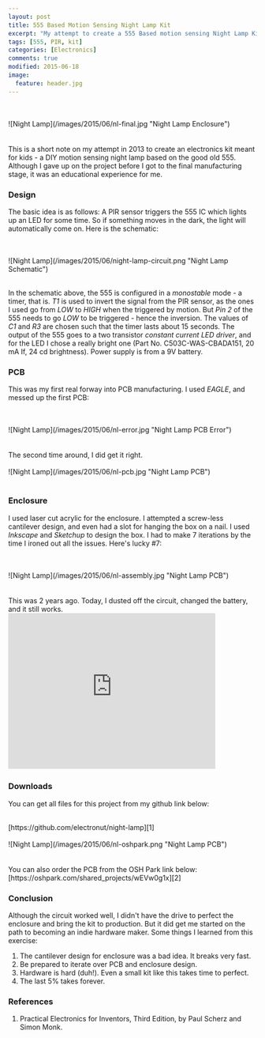 ```yaml
---
layout: post
title: 555 Based Motion Sensing Night Lamp Kit
excerpt: "My attempt to create a 555 Based motion sensing Night Lamp Kit for kids."  
tags: [555, PIR, kit]
categories: [Electronics]
comments: true
modified: 2015-06-18
image:
  feature: header.jpg
---
```



<br />
<br />
![Night Lamp](/images/2015/06/nl-final.jpg "Night Lamp Enclosure")
<br />
<br />

<br />
This is a short note on my attempt in 2013 to create an electronics
kit meant for kids - a DIY motion sensing night lamp based on the good
old 555. Although I gave up on the project before I got to the final
manufacturing stage, it was an educational experience for me.

### Design

The basic idea is as follows: A PIR sensor triggers the 555 IC which
lights up an LED for some time. So if something moves in the dark, the
light will automatically come on. Here is the schematic:

<br />
<br />
![Night Lamp](/images/2015/06/night-lamp-circuit.png "Night Lamp Schematic")
<br />
<br />

In the schematic above, the 555 is configured in a *monostable* mode -
a timer, that is. *T1* is used to invert the signal from the PIR
sensor, as the ones I used go from *LOW* to *HIGH* when the triggered
by motion. But *Pin 2* of the 555 needs to go *LOW* to be triggered -
hence the inversion. The values of *C1* and *R3* are chosen such that
the timer lasts about 15 seconds. The output of the 555 goes to a two
transistor *constant current LED driver*, and for the LED I chose a
really bright one (Part No. C503C-WAS-CBADA151, 20 mA If, 24 cd
brightness). Power supply is from a 9V battery.

### PCB 

This was my first real forway into PCB manufacturing. I used *EAGLE*, and messed up the first PCB:

<br />
<br />
![Night Lamp](/images/2015/06/nl-error.jpg "Night Lamp PCB Error")
<br />
<br />

<br/>
The second time around, I did get it right.

<br />
<br />
![Night Lamp](/images/2015/06/nl-pcb.jpg "Night Lamp PCB")
<br />
<br />

### Enclosure

I used laser cut acrylic for the enclosure. I attempted a screw-less
cantilever design, and even had a slot for hanging the box on a
nail. I used *Inkscape* and *Sketchup* to design the box. I had to
make 7 iterations by the time I ironed out all the issues. Here's
lucky #7:

<br />
<br />
![Night Lamp](/images/2015/06/nl-assembly.jpg "Night Lamp PCB")
<br />
<br />

<br />
This was 2 years ago. Today, I dusted off the circuit, changed the
battery, and it still works.

<iframe width="420" height="315" src="https://www.youtube.com/embed/I-t0ynCbcPw" frameborder="0" allowfullscreen></iframe>

### Downloads

You can get all files for this project from my github link below:

<br/>
[https://github.com/electronut/night-lamp][1]

<br />
<br />
![Night Lamp](/images/2015/06/nl-oshpark.png "Night Lamp PCB")
<br />
<br />

<br />
You can also order the PCB from the OSH Park link below:

<br />
[https://oshpark.com/shared_projects/wEVw0g1x][2]


### Conclusion

Although the circuit worked well, I didn't have the drive to perfect
the enclosure and bring the kit to production. But it did get me started
on the path to becoming an indie hardware maker. Some things I learned
from this exercise:

1. The cantilever design for enclosure was a bad idea. It breaks very fast.
2. Be prepared to iterate over PCB and enclosure design.
3. Hardware is hard (duh!). Even a small kit like this takes time to perfect.
4. The last 5% takes forever.

### References

1. Practical Electronics for Inventors, Third Edition, by Paul Scherz and Simon Monk.

[1]: https://github.com/electronut/night-lamp
[2]: https://oshpark.com/shared_projects/wEVw0g1x
